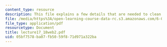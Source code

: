 ```yaml
---
content_type: resource
description: This file explains a few details that are needed to clean up of implementation.
file: /media/https%3A/open-learning-course-data-rc.s3.amazonaws.com/6-001-structure-and-interpretation-of-computer-programs-spring-2005/05bf7578ba07fb5059f871d971a322ba_lecture17_18web2.pdf
file_type: application/pdf
resourcetype: Document
title: lecture17_18web2.pdf
uid: 05bf7578-ba07-fb50-59f8-71d971a322ba
---
```

